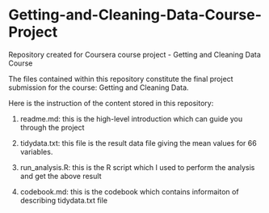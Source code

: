# Getting-and-Cleaning-Data-Course-Project
Repository created for Coursera course project - Getting and Cleaning Data Course

The files contained within this repository constitute the final project submission for the course: Getting and Cleaning Data.

Here is the instruction of the content stored in this repository:

1. readme.md: this is the high-level introduction which can guide you through the project

2. tidydata.txt: this file is the result data file giving the mean values for 66 variables.

3. run_analysis.R: this is the R script which I used to perform the analysis and get the above result

4. codebook.md: this is the codebook which contains informaiton of describing tidydata.txt file

